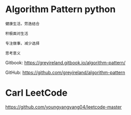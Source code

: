 # Algorithm Pattern python



```
健康生活，劳逸结合

积极面对生活

专注做事，减少选择

思考意义
```



Gitbook: https://greyireland.gitbook.io/algorithm-pattern/

GitHub: https://github.com/greyireland/algorithm-pattern



# Carl LeetCode



https://github.com/youngyangyang04/leetcode-master